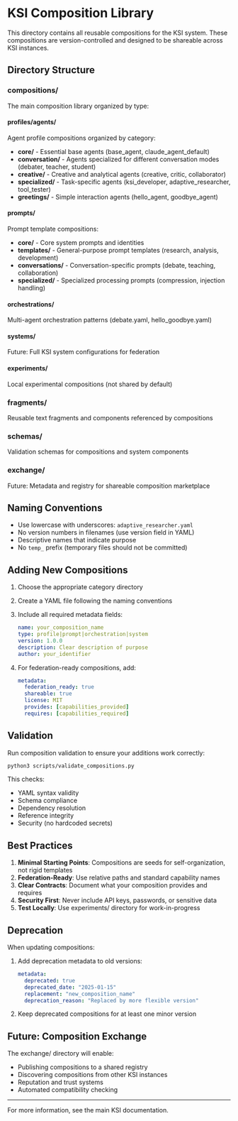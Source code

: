 # KSI Composition Library

This directory contains all reusable compositions for the KSI system. These compositions are version-controlled and designed to be shareable across KSI instances.

## Directory Structure

### compositions/
The main composition library organized by type:

#### profiles/agents/
Agent profile compositions organized by category:
- **core/** - Essential base agents (base_agent, claude_agent_default)
- **conversation/** - Agents specialized for different conversation modes (debater, teacher, student)
- **creative/** - Creative and analytical agents (creative, critic, collaborator)
- **specialized/** - Task-specific agents (ksi_developer, adaptive_researcher, tool_tester)
- **greetings/** - Simple interaction agents (hello_agent, goodbye_agent)

#### prompts/
Prompt template compositions:
- **core/** - Core system prompts and identities
- **templates/** - General-purpose prompt templates (research, analysis, development)
- **conversations/** - Conversation-specific prompts (debate, teaching, collaboration)
- **specialized/** - Specialized processing prompts (compression, injection handling)

#### orchestrations/
Multi-agent orchestration patterns (debate.yaml, hello_goodbye.yaml)

#### systems/
Future: Full KSI system configurations for federation

#### experiments/
Local experimental compositions (not shared by default)

### fragments/
Reusable text fragments and components referenced by compositions

### schemas/
Validation schemas for compositions and system components

### exchange/
Future: Metadata and registry for shareable composition marketplace

## Naming Conventions

- Use lowercase with underscores: `adaptive_researcher.yaml`
- No version numbers in filenames (use version field in YAML)
- Descriptive names that indicate purpose
- No `temp_` prefix (temporary files should not be committed)

## Adding New Compositions

1. Choose the appropriate category directory
2. Create a YAML file following the naming conventions
3. Include all required metadata fields:
   ```yaml
   name: your_composition_name
   type: profile|prompt|orchestration|system
   version: 1.0.0
   description: Clear description of purpose
   author: your_identifier
   ```

4. For federation-ready compositions, add:
   ```yaml
   metadata:
     federation_ready: true
     shareable: true
     license: MIT
     provides: [capabilities_provided]
     requires: [capabilities_required]
   ```

## Validation

Run composition validation to ensure your additions work correctly:
```bash
python3 scripts/validate_compositions.py
```

This checks:
- YAML syntax validity
- Schema compliance
- Dependency resolution
- Reference integrity
- Security (no hardcoded secrets)

## Best Practices

1. **Minimal Starting Points**: Compositions are seeds for self-organization, not rigid templates
2. **Federation-Ready**: Use relative paths and standard capability names
3. **Clear Contracts**: Document what your composition provides and requires
4. **Security First**: Never include API keys, passwords, or sensitive data
5. **Test Locally**: Use experiments/ directory for work-in-progress

## Deprecation

When updating compositions:
1. Add deprecation metadata to old versions:
   ```yaml
   metadata:
     deprecated: true
     deprecated_date: "2025-01-15"
     replacement: "new_composition_name"
     deprecation_reason: "Replaced by more flexible version"
   ```

2. Keep deprecated compositions for at least one minor version

## Future: Composition Exchange

The exchange/ directory will enable:
- Publishing compositions to a shared registry
- Discovering compositions from other KSI instances
- Reputation and trust systems
- Automated compatibility checking

---

For more information, see the main KSI documentation.